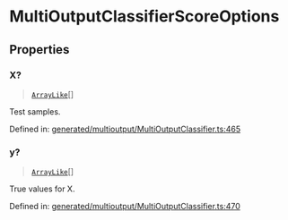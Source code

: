 # MultiOutputClassifierScoreOptions

## Properties

### X?

> [`ArrayLike`](../types/ArrayLike.md)[]

Test samples.

Defined in:  [generated/multioutput/MultiOutputClassifier.ts:465](https://github.com/transitive-bullshit/scikit-learn-ts/blob/122b3c0/packages/sklearn/src/generated/multioutput/MultiOutputClassifier.ts#L465)

### y?

> [`ArrayLike`](../types/ArrayLike.md)[]

True values for X.

Defined in:  [generated/multioutput/MultiOutputClassifier.ts:470](https://github.com/transitive-bullshit/scikit-learn-ts/blob/122b3c0/packages/sklearn/src/generated/multioutput/MultiOutputClassifier.ts#L470)
